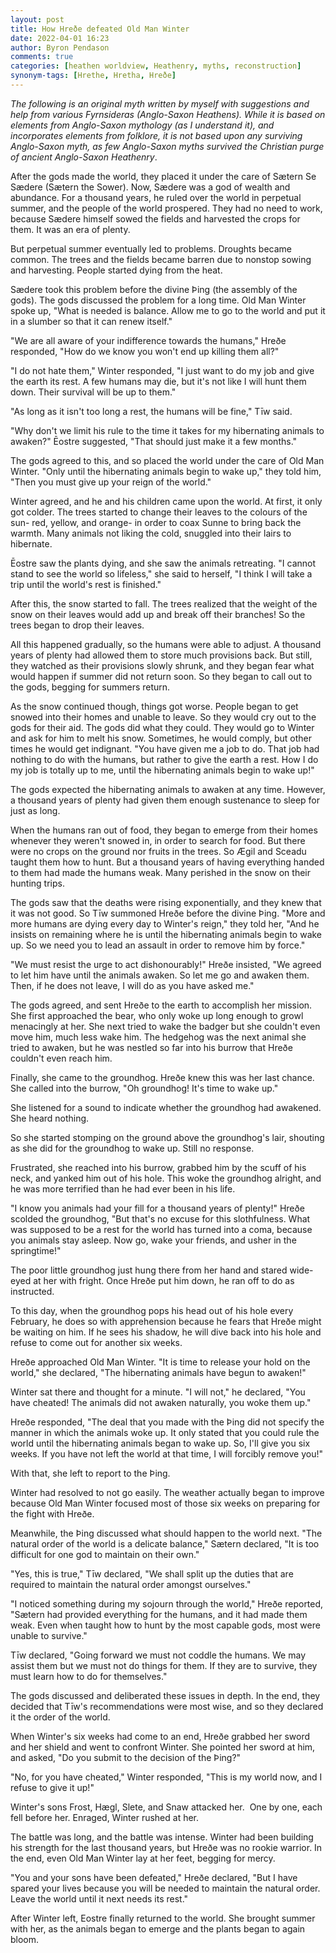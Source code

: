 ```yaml
---
layout: post
title: How Hreðe defeated Old Man Winter
date: 2022-04-01 16:23
author: Byron Pendason
comments: true
categories: [heathen worldview, Heathenry, myths, reconstruction]
synonym-tags: [Hrethe, Hretha, Hreðe]
---
```

<!-- wp:paragraph -->
<p><em>The following is an original myth written by myself with suggestions and help from various Fyrnsideras (Anglo-Saxon Heathens). While it is based on elements from Anglo-Saxon mythology (as I understand it), and incorporates elements from folklore, it is not based upon any surviving Anglo-Saxon myth, as few Anglo-Saxon myths survived the Christian purge of ancient Anglo-Saxon Heathenry</em>.</p>
<!-- /wp:paragraph -->

<!-- wp:paragraph -->
<p>After the gods made the world, they placed it under the care of Sætern Se Sædere (Sætern the Sower). Now, Sædere was a god of wealth and abundance. For a thousand years, he ruled over the world in perpetual summer, and the people of the world prospered. They had no need to work, because Sædere himself sowed the fields and harvested the crops for them. It was an era of plenty.</p>
<!-- /wp:paragraph -->

<!-- wp:paragraph -->
<p>But perpetual summer eventually led to problems. Droughts became common. The trees and the fields became barren due to nonstop sowing and harvesting. People started dying from the heat.</p>
<!-- /wp:paragraph -->

<!-- wp:paragraph -->
<p>Sædere took this problem before the divine Þing (the assembly of the gods). The gods discussed the problem for a long time. Old Man Winter spoke up, "What is needed is balance. Allow me to go to the world and put it in a slumber so that it can renew itself."</p>
<!-- /wp:paragraph -->

<!-- wp:paragraph -->
<p>"We are all aware of your indifference towards the humans," Hreðe responded, "How do we know you won't end up killing them all?"</p>
<!-- /wp:paragraph -->

<!-- wp:paragraph -->
<p>"I do not hate them," Winter responded, "I just want to do my job and give the earth its rest. A few humans may die, but it's not like I will hunt them down. Their survival will be up to them."</p>
<!-- /wp:paragraph -->

<!-- wp:paragraph -->
<p>"As long as it isn't too long a rest, the humans will be fine," Tīw said.</p>
<!-- /wp:paragraph -->

<!-- wp:paragraph -->
<p>"Why don't we limit his rule to the time it takes for my hibernating animals to awaken?" Ēostre suggested, "That should just make it a few months."</p>
<!-- /wp:paragraph -->

<!-- wp:paragraph -->
<p>The gods agreed to this, and so placed the world under the care of Old Man Winter. "Only until the hibernating animals begin to wake up," they told him, "Then you must give up your reign of the world."</p>
<!-- /wp:paragraph -->

<!-- wp:paragraph -->
<p>Winter agreed, and he and his children came upon the world. At first, it only got colder. The trees started to change their leaves to the colours of the sun- red, yellow, and orange- in order to coax Sunne to bring back the warmth. Many animals not liking the cold, snuggled into their lairs to hibernate.</p>
<!-- /wp:paragraph -->

<!-- wp:paragraph -->
<p>Ēostre saw the plants dying, and she saw the animals retreating. "I cannot stand to see the world so lifeless," she said to herself, "I think I will take a trip until the world's rest is finished."</p>
<!-- /wp:paragraph -->

<!-- wp:paragraph -->
<p>After this, the snow started to fall. The trees realized that the weight of the snow on their leaves would add up and break off their branches! So the trees began to drop their leaves.</p>
<!-- /wp:paragraph -->

<!-- wp:paragraph -->
<p>All this happened gradually, so the humans were able to adjust. A thousand years of plenty had allowed them to store much provisions back. But still, they watched as their provisions slowly shrunk, and they began fear what would happen if summer did not return soon. So they began to call out to the gods, begging for summers return.</p>
<!-- /wp:paragraph -->

<!-- wp:paragraph -->
<p>As the snow continued though, things got worse. People began to get snowed into their homes and unable to leave. So they would cry out to the gods for their aid. The gods did what they could. They would go to Winter and ask for him to melt his snow. Sometimes, he would comply, but other times he would get indignant. "You have given me a job to do. That job had nothing to do with the humans, but rather to give the earth a rest. How I do my job is totally up to me, until the hibernating animals begin to wake up!"</p>
<!-- /wp:paragraph -->

<!-- wp:paragraph -->
<p>The gods expected the hibernating animals to awaken at any time. However, a thousand years of plenty had given them enough sustenance to sleep for just as long.</p>
<!-- /wp:paragraph -->

<!-- wp:paragraph -->
<p>When the humans ran out of food, they began to emerge from their homes whenever they weren't snowed in, in order to search for food. But there were no crops on the ground nor fruits in the trees. So Ægil and Sceadu taught them how to hunt. But a thousand years of having everything handed to them had made the humans weak. Many perished in the snow on their hunting trips.</p>
<!-- /wp:paragraph -->

<!-- wp:paragraph -->
<p>The gods saw that the deaths were rising exponentially, and they knew that it was not good. So Tīw summoned Hreðe before the divine Þing. "More and more humans are dying every day to Winter's reign," they told her, "And he insists on remaining where he is until the hibernating animals begin to wake up. So we need you to lead an assault in order to remove him by force."</p>
<!-- /wp:paragraph -->

<!-- wp:paragraph -->
<p>"We must resist the urge to act dishonourably!" Hreðe insisted, "We agreed to let him have until the animals awaken. So let me go and awaken them. Then, if he does not leave, I will do as you have asked me."</p>
<!-- /wp:paragraph -->

<!-- wp:paragraph -->
<p>The gods agreed, and sent Hreðe to the earth to accomplish her mission. She first approached the bear, who only woke up long enough to growl menacingly at her. She next tried to wake the badger but she couldn't even move him, much less wake him. The hedgehog was the next animal she tried to awaken, but he was nestled so far into his burrow that Hreðe couldn't even reach him.</p>
<!-- /wp:paragraph -->

<!-- wp:paragraph -->
<p>Finally, she came to the groundhog. Hreðe knew this was her last chance. She called into the burrow, "Oh groundhog! It's time to wake up."</p>
<!-- /wp:paragraph -->

<!-- wp:paragraph -->
<p>She listened for a sound to indicate whether the groundhog had awakened. She heard nothing.</p>
<!-- /wp:paragraph -->

<!-- wp:paragraph -->
<p>So she started stomping on the ground above the groundhog's lair, shouting as she did for the groundhog to wake up. Still no response.</p>
<!-- /wp:paragraph -->

<!-- wp:paragraph -->
<p>Frustrated, she reached into his burrow, grabbed him by the scuff of his neck, and yanked him out of his hole. This woke the groundhog alright, and he was more terrified than he had ever been in his life.</p>
<!-- /wp:paragraph -->

<!-- wp:paragraph -->
<p>"I know you animals had your fill for a thousand years of plenty!" Hreðe scolded the groundhog, "But that's no excuse for this slothfulness. What was supposed to be a rest for the world has turned into a coma, because you animals stay asleep. Now go, wake your friends, and usher in the springtime!"</p>
<!-- /wp:paragraph -->

<!-- wp:paragraph -->
<p>The poor little groundhog just hung there from her hand and stared wide-eyed at her with fright. Once Hreðe put him down, he ran off to do as instructed.</p>
<!-- /wp:paragraph -->

<!-- wp:paragraph -->
<p>To this day, when the groundhog pops his head out of his hole every February, he does so with apprehension because he fears that Hreðe might be waiting on him. If he sees his shadow, he will dive back into his hole and refuse to come out for another six weeks.</p>
<!-- /wp:paragraph -->

<!-- wp:paragraph -->
<p>Hreðe approached Old Man Winter. "It is time to release your hold on the world," she declared, "The hibernating animals have begun to awaken!"</p>
<!-- /wp:paragraph -->

<!-- wp:paragraph -->
<p>Winter sat there and thought for a minute. "I will not," he declared, "You have cheated! The animals did not awaken naturally, you woke them up."</p>
<!-- /wp:paragraph -->

<!-- wp:paragraph -->
<p>Hreðe responded, "The deal that you made with the Þing did not specify the manner in which the animals woke up. It only stated that you could rule the world until the hibernating animals began to wake up. So, I'll give you six weeks. If you have not left the world at that time, I will forcibly remove you!"</p>
<!-- /wp:paragraph -->

<!-- wp:paragraph -->
<p>With that, she left to report to the Þing.</p>
<!-- /wp:paragraph -->

<!-- wp:paragraph -->
<p>Winter had resolved to not go easily. The weather actually began to improve because Old Man Winter focused most of those six weeks on preparing for the fight with Hreðe.</p>
<!-- /wp:paragraph -->

<!-- wp:paragraph -->
<p>Meanwhile, the Þing discussed what should happen to the world next. "The natural order of the world is a delicate balance," Sætern declared, "It is too difficult for one god to maintain on their own."</p>
<!-- /wp:paragraph -->

<!-- wp:paragraph -->
<p>"Yes, this is true," Tīw declared, "We shall split up the duties that are required to maintain the natural order amongst ourselves."</p>
<!-- /wp:paragraph -->

<!-- wp:paragraph -->
<p>"I noticed something during my sojourn through the world," Hreðe reported, "Sætern had provided everything for the humans, and it had made them weak. Even when taught how to hunt by the most capable gods, most were unable to survive."</p>
<!-- /wp:paragraph -->

<!-- wp:paragraph -->
<p>Tīw declared, "Going forward we must not coddle the humans. We may assist them but we must not do things for them. If they are to survive, they must learn how to do for themselves."</p>
<!-- /wp:paragraph -->

<!-- wp:paragraph -->
<p>The gods discussed and deliberated these issues in depth. In the end, they decided that Tīw's recommendations were most wise, and so they declared it the order of the world.</p>
<!-- /wp:paragraph -->

<!-- wp:paragraph -->
<p>When Winter's six weeks had come to an end, Hreðe grabbed her sword and her shield and went to confront Winter. She pointed her sword at him, and asked, "Do you submit to the decision of the Þing?"</p>
<!-- /wp:paragraph -->

<!-- wp:paragraph -->
<p>"No, for you have cheated," Winter responded, "This is my world now, and I refuse to give it up!"</p>
<!-- /wp:paragraph -->

<!-- wp:paragraph -->
<p>Winter's sons Frost, Hægl, Slete, and Snaw attacked her.&nbsp; One by one, each fell before her. Enraged, Winter rushed at her.</p>
<!-- /wp:paragraph -->

<!-- wp:paragraph -->
<p>The battle was long, and the battle was intense. Winter had been building his strength for the last thousand years, but Hreðe was no rookie warrior. In the end, even Old Man Winter lay at her feet, begging for mercy.</p>
<!-- /wp:paragraph -->

<!-- wp:paragraph -->
<p>"You and your sons have been defeated," Hreðe declared, "But I have spared your lives because you will be needed to maintain the natural order. Leave the world until it next needs its rest."</p>
<!-- /wp:paragraph -->

<!-- wp:paragraph -->
<p>After Winter left, Eostre finally returned to the world. She brought summer with her, as the animals began to emerge and the plants began to again bloom.</p>
<!-- /wp:paragraph -->
